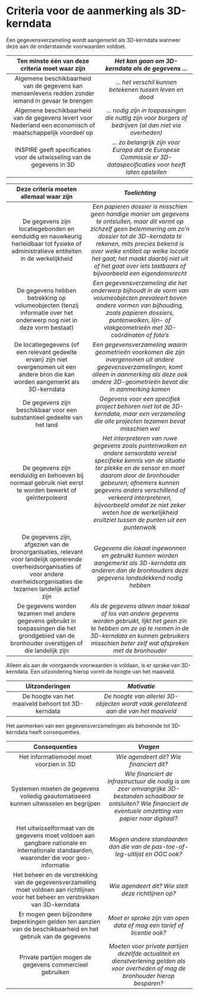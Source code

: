 # Criteria voor de aanmerking als 3D-kerndata

Een gegevensverzameling wordt aangemerkt als 3D-kerndata wanneer  deze aan de onderstaande voorwaarden voldoet.

Ten minste één van deze criteria moet waar zijn | _Het kan gaan om 3D-kerndata als de gegevens ..._ |
| :---: | :---: |
Algemene beschikbaarheid van de gegevens kan mensenlevens redden zonder iemand in gevaar te brengen | _... het verschil kunnen betekenen tussen leven en dood_ |
Algemene beschikbaarheid van de gegevens levert voor Nederland een economisch of maatschappelijk voordeel op | _... nodig zijn in toepassingen die nuttig zijn voor burgers of bedrijven (al dan niet via overheden)_ |
INSPIRE geeft specificaties voor de uitwisseling van de gegevens in 3D | _... zo belangrijk zijn voor Europa dat de Europese Commissie er 3D-dataspecificaties voor heeft laten opstellen_ |

Deze criteria moeten allemaal waar zijn | _Toelichting_ |
| :---: | :---: |
De gegevens zijn locatiegebonden en eenduidig en nauwkeurig herleidbaar tot fysieke of administratieve entiteiten in de werkelijkheid | _Een papieren dossier is misschien geen handige manier om gegevens te ontsluiten, maar dit vormt op zichzelf geen belemmering om zo’n dossier tot de 3D-kerndata te rekenen, mits precies bekend is over welke entiteit op welke locatie het gaat; het maakt daarbij niet uit of het gaat over iets tastbaars of bijvoorbeeld een eigendomsrecht_ |
De gegevens hebben betrekking op volumeobjecten (tenzij informatie over het onderwerp nog niet in deze vorm bestaat) | _Een gegevensverzameling die het onderwerp bijhoudt in de vorm van volumeobjecten prevaleert boven andere vormen van bijhouding, zoals papieren dossiers, puntenwolken, lijn- of vlakgeometrieën met 3D-coördinaten of foto’s_ |
De locatiegegevens (of een relevant gedeelte ervan) zijn niet overgenomen uit een andere bron die kan worden aangemerkt als 3D-kerndata | _Een gegevensverzameling waarin geometrieën voorkomen die zijn overgenomen uit andere gegevensverzamelingen, komt alleen in aanmerking als deze ook andere 3D-geometrieën bevat die in aanmerking komen_ |
De gegevens zijn beschikbaar voor een substantieel gedeelte van het land | _Gegevens voor een specifiek project behoren niet tot de 3D-kerndata, maar een verzameling die alle projecten tezamen bevat misschien wel_ |
De gegevens zijn eenduidig en behoeven bij normaal gebruik niet eerst te worden bewerkt of geïnterpoleerd | _Het interpreteren van ruwe gegevens zoals puntenwolken en andere sensordata vereist specifieke kennis van de situatie ter plekke en de sensor en moet daarom door de bronhouder gebeuren; afnemers kunnen gegevens anders verschillend of verkeerd interpreteren, bijvoorbeeld omdat ze niet zeker weten hoe de werkelijkheid eruitziet tussen de punten uit een puntenwolk_ |
De gegevens zijn, afgezien van de bronorganisaties, relevant voor landelijk opererende overheidsorganisaties of voor andere overheidsorganisaties die tezamen landelijk actief zijn | _Gegevens die lokaal ingewonnen en gebruikt kunnen worden aangemerkt als 3D-kerndata als anderen dan de bronhouders deze gegevens landsdekkend nodig hebben_ |
De gegevens worden tezamen met andere gegevens gebruikt in toepassingen die het grondgebied van de bronhouder overstijgen of die landelijk zijn | _Als de gegevens alleen maar lokaal of los van andere gegevens worden gebruikt, lijkt het geen zin te hebben om ze op te nemen in de 3D-kerndata en kunnen gebruikers misschien beter zelf wat afspreken met de bronhouder_ |

Alleen als aan de voorgaande voorwaarden is voldaan, is er sprake van 3D-kerndata. Een uitzondering hierop vormt de hoogte van het maaiveld.

Uitzonderingen | _Motivatie_ |
| :---: | :---: |
De hoogte van het maaiveld behoort tot 3D-kerndata | _De hoogte van allerlei 3D-objecten wordt vaak gerelateerd aan die van het maaiveld_ |

Het aanmerken van een gegevensverzamelingen als behorende tot 3D-kerndata heeft consequenties.

Consequenties | _Vragen_ |
| :---: | :---: |
Het informatiemodel moet voorzien in 3D | _Wie agendeert dit? Wie financiert dit?_ |
Systemen moeten de gegevens volledig geautomatiseerd kunnen uitwisselen en begrijpen | _Wie financiert de infrastructuur die nodig is om zeer omvangrijke 3D-bestanden schaalbaar te ontsluiten? Wie financiert de eventuele omzetting van papier naar digitaal?_ |
Het uitwisselformaat van de gegevens moet voldoen aan gangbare nationale en internationale standaarden, waaronder die voor geo-informatie | _Mogen andere standaarden dan die van de pas-toe-of-leg-uitlijst en OGC ook?_ |
Het beheer en de verstrekking van de gegevensverzameling moet voldoen aan richtlijnen voor het beheer en verstrekken van 3D-kerndata | _Wie agendeert dit? Wie stelt deze richtlijnen op?_ |
Er mogen geen bijzondere beperkingen gelden ten aanzien van de beschikbaarheid en het gebruik van de gegevens | _Moet er sprake zijn van open data of mag een tarief of licentie ook?_ |
Private partijen mogen de gegevens commercieel gebruiken | _Moeten voor private partijen dezelfde actualiteit en dienstverlening gelden als voor overheden of mag de bronhouder hierop besparen?_ |
